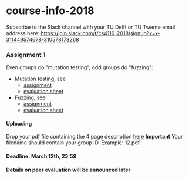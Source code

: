 # course-info-2018

Subscribe to the Slack channel with your TU Delft or TU Twente email address here: https://join.slack.com/t/cs4110-2018/signup?x=x-311449574678-310578173268


### Assignment 1 

Even groups do "mutation testing", odd groups do "fuzzing":
* Mutation testing, see 
   * [assignment](https://github.com/TUDelft-CS4110-2018/MutationTesting)
   * [evaluation sheet](https://docs.google.com/forms/d/e/1FAIpQLSeydwDJ-45wjezyiyCvN7yhsbHkO12-T4LeXoEHAPJhj7h6CQ/viewform?usp=sf_link)
* Fuzzing, see 
   * [assignment](https://github.com/TUDelft-CS4110-2018/Fuzzing/blob/master/Assignment1.md)
   * [evaluation sheet](https://docs.google.com/forms/d/e/1FAIpQLSe_GmECE7VA1GfkXsf-GBXq9PHSvJcS7VLE2sa77YzAzYODbA/viewform?usp=sf_link)

#### Uploading
Drop your pdf file containing the 4 page description [here](https://www.dropbox.com/request/6NcCegY0dnma3EGkm9BB)
**Important** Your filename should contain your group ID. Example: 12.pdf. 

#### Deadline: March 12th, 23:59

#### Details on peer evaluation will be announced later
